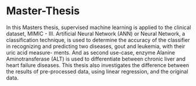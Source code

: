 # Master-Thesis

In this Masters thesis, supervised machine learning is applied to the clinical dataset, MIMIC - III. Artificial
Neural Network (ANN) or Neural Network, a classification technique, is used to determine the accuracy of
the classifier in recognizing and predicting two diseases, gout and leukemia, with their uric acid measure-
ments. And as second use-case, enzyme Alanine Aminotransferase (ALT) is used to differentiate between
chronic liver and heart failure diseases. This thesis also investigates the difference between the results of
pre-processed data, using linear regression, and the original data.
